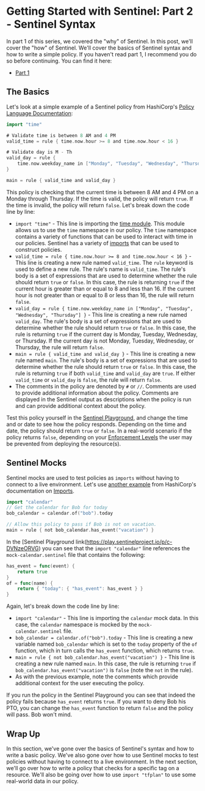 # Getting Started with Sentinel: Part 2 - Sentinel Syntax

In part 1 of this series, we covered the "why" of Sentinel. In this post, we'll cover the "how" of Sentinel. We'll cover the basics of Sentinel syntax and how to write a simple policy. If you haven't read part 1, I recommend you do so before continuing. You can find it here:

- [Part 1]()

## The Basics

Let's look at a simple example of a Sentinel policy from HashiCorp's [Policy Language Documentation](https://docs.hashicorp.com/sentinel/concepts/language):

```go
import "time"

# Validate time is between 8 AM and 4 PM
valid_time = rule { time.now.hour >= 8 and time.now.hour < 16 }

# Validate day is M - Th
valid_day = rule {
	time.now.weekday_name in ["Monday", "Tuesday", "Wednesday", "Thursday"]
}

main = rule { valid_time and valid_day }
```

This policy is checking that the current time is between 8 AM and 4 PM on a Monday through Thursday. If the time is valid, the policy will return `true`. If the time is invalid, the policy will return `false`. Let's break down the code line by line:

- `import "time"` - This line is importing the [time module](https://docs.hashicorp.com/sentinel/imports/time/). This module allows us to use the `time` namespace in our policy. The `time` namespace contains a variety of functions that can be used to interact with time in our policies. Sentinel has a variety of [imports](https://docs.hashicorp.com/sentinel/imports/) that can be used to construct policies.
- `valid_time = rule { time.now.hour >= 8 and time.now.hour < 16 }` - This line is creating a new rule named `valid_time`. The `rule` keyword is used to define a new rule. The rule's name is `valid_time`. The rule's body is a set of expressions that are used to determine whether the rule should return `true` or `false`. In this case, the rule is returning `true` if the current hour is greater than or equal to 8 and less than 16. If the current hour is not greater than or equal to 8 or less than 16, the rule will return `false`.
- `valid_day = rule { time.now.weekday_name in ["Monday", "Tuesday", "Wednesday", "Thursday"] }` - This line is creating a new rule named `valid_day`. The rule's body is a set of expressions that are used to determine whether the rule should return `true` or `false`. In this case, the rule is returning `true` if the current day is Monday, Tuesday, Wednesday, or Thursday. If the current day is not Monday, Tuesday, Wednesday, or Thursday, the rule will return `false`.
- `main = rule { valid_time and valid_day }` - This line is creating a new rule named `main`. The rule's body is a set of expressions that are used to determine whether the rule should return `true` or `false`. In this case, the rule is returning `true` if both `valid_time` and `valid_day` are `true`. If either `valid_time` or `valid_day` is `false`, the rule will return `false`.
- The comments in the policy are denoted by `#` or `//`. Comments are used to provide additional information about the policy. Comments are displayed in the Sentinel output as descriptions when the policy is run and can provide additional context about the policy.

Test this policy yourself in the [Sentinel Playground](https://play.sentinelproject.io/p/2zL3-KF16zh), and change the time and or date to see how the policy responds. Depending on the time and date, the policy should return `true` or `false`. In a real-world scenario if the policy returns `false`, depending on your [Enforcement Levels](https://docs.hashicorp.com/sentinel/concepts/enforcement-levels) the user may be prevented from deploying the resource(s).

## Sentinel Mocks

Sentinel mocks are used to test policies as `imports` without having to connect to a live environment. Let's use [another example](https://play.sentinelproject.io/p/c-DVNzeORVG) from HashiCorp's documentation on [Imports](https://docs.hashicorp.com/sentinel/concepts/imports).

```go
import "calendar"
// Get the calendar for Bob for today
bob_calendar = calendar.of("bob").today

// Allow this policy to pass if Bob is not on vacation.
main = rule { not bob_calendar.has_event("vacation") }
```

In the [Sentinel Playground link(https://play.sentinelproject.io/p/c-DVNzeORVG) you can see that the `import "calendar"` line references the `mock-calendar.sentinel` file that contains the following:

```go
has_event = func(event) {
	return true
}
of = func(name) {
	return { "today": { "has_event": has_event } }
}
```

Again, let's break down the code line by line:

- `import "calendar"` - This line is importing the `calendar` mock data. In this case, the `calendar` namespace is mocked by the `mock-calendar.sentinel` file.
- `bob_calendar = calendar.of("bob").today` - This line is creating a new variable named `bob_calendar` which is set to the `today` property of the `of` function, which in turn calls the `has_event` function, which returns `true`.
- `main = rule { not bob_calendar.has_event("vacation") }` - This line is creating a new rule named `main`. In this case, the rule is returning `true` if `bob_calendar.has_event("vacation")` is `false` (note the `not` in the rule).
- As with the previous example, note the comments which provide additional context for the user executing the policy.

If you run the policy in the Sentinel Playground you can see that indeed the policy fails because `has_event` returns `true`. If you want to deny Bob his PTO, you can change the `has_event` function to return `false` and the policy will pass. Bob won't mind.

## Wrap Up

In this section, we've gone over the basics of Sentinel's syntax and how to write a basic policy. We've also gone over how to use Sentinel mocks to test policies without having to connect to a live environment. In the next section, we'll go over how to write a policy that checks for a specific tag on a resource. We'll also be going over how to use `import "tfplan"` to use some real-world data in our policy.
